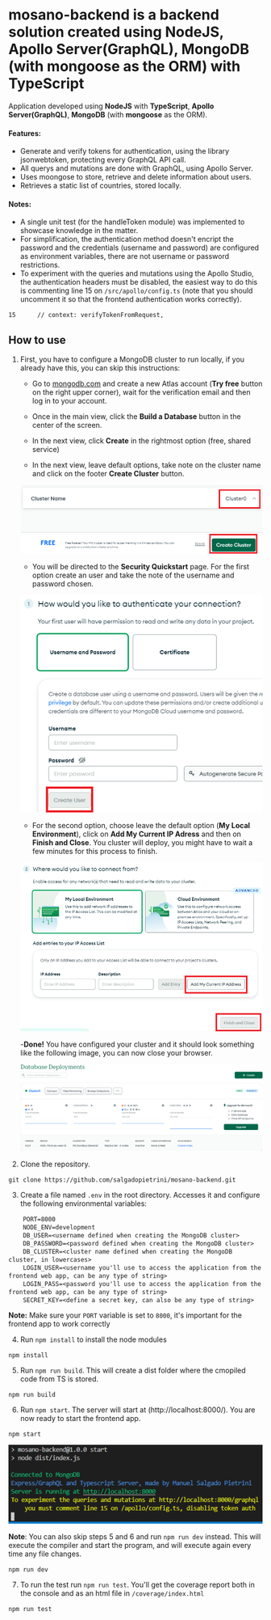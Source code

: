 # mosano-backend is a backend solution created using NodeJS, Apollo Server(GraphQL), MongoDB (with mongoose as the ORM) with TypeScript

Application developed using **NodeJS** with **TypeScript**, **Apollo Server(GraphQL)**, **MongoDB** (with **mongoose** as the ORM).

#### Features:

- Generate and verify tokens for authentication, using the library jsonwebtoken, protecting every GraphQL API call.
- All querys and mutations are done with GraphQL, using Apollo Server.
- Uses moongose to store, retrieve and delete information about users.
- Retrieves a static list of countries, stored locally.

#### Notes:

- A single unit test (for the handleToken module) was implemented to showcase knowledge in the matter.
- For simplification, the authentication method doesn't encript the password and the credentials (username and password) are configured as environment variables, there are not username or password restrictions.
- To experiment with the queries and mutations using the Apollo Studio, the authentication headers must be disabled, the easiest way to do this is commenting line 15 on `/src/apollo/config.ts` (note that you should uncomment it so that the frontend authentication works correctly).

```
15      // context: verifyTokenFromRequest,
```

## How to use

1. First, you have to configure a MongoDB cluster to run locally, if you already have this, you can skip this instructions:

   - Go to [mongodb.com](https://www.mongodb.com/) and create a new Atlas account (**Try free** button on the right upper corner), wait for the verification email and then log in to your account.
   - Once in the main view, click the **Build a Database** button in the center of the screen.

   - In the next view, click **Create** in the rightmost option (free, shared service)

   - In the next view, leave default options, take note on the cluster name and click on the footer **Create Cluster** button.

   ![clustername](/assets/clustername.png)

   - You will be directed to the **Security Quickstart** page. For the first option create an user and take the note of the username and password chosen.

   ![credentials](/assets/credentials.png)

   - For the second option, choose leave the default option (**My Local Environment**), click on **Add My Current IP Adress** and then on **Finish and Close**. You cluster will deploy, you might have to wait a few minutes for this process to finish.

   ![localenvironment](/assets/localenvironment.png)

   -**Done!** You have configured your cluster and it should look something like the following image, you can now close your browser.

   ![finishedprocess](/assets/finishedprocess.png)

2. Clone the repository.

```
git clone https://github.com/salgadopietrini/mosano-backend.git
```

3. Create a file named `.env` in the root directory. Accesses it and configure the following environmental variables:

```
    PORT=8000
    NODE_ENV=development
    DB_USER=<username defined when creating the MongoDB cluster>
    DB_PASSWORD=<password defined when creating the MongoDB cluster>
    DB_CLUSTER=<cluster name defined when creating the MongoDB cluster, in lowercases>
    LOGIN_USER=<username you'll use to access the application from the frontend web app, can be any type of string>
    LOGIN_PASS=<password you'll use to access the application from the frontend web app, can be any type of string>
    SECRET_KEY=<define a secret key, can also be any type of string>
```

**Note:** Make sure your `PORT` variable is set to `8000`, it's important for the frontend app to work correctly

4. Run `npm install` to install the node modules

```
npm install
```

5. Run `npm run build`. This will create a dist folder where the cmopiled code from TS is stored.

```
npm run build
```

6. Run `npm start`. The server will start at (http://localhost:8000/). You are now ready to start the frontend app.

```
npm start
```

![runningapp](/assets/runningapp.png)

**Note**: You can also skip steps 5 and 6 and run `npm run dev` instead. This will execute the compiler and start the program, and will execute again every time any file changes.

```
npm run dev
```

7. To run the test run `npm run test`. You'll get the coverage report both in the console and as an html file in `/coverage/index.html`

```
npm run test
```
